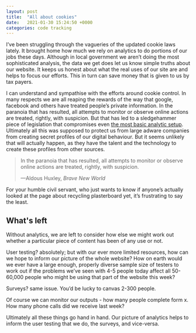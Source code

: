 ```yaml
---
layout: post
title:  "All about cookies"
date:   2021-01-30 15:24:50 +0000
categories: code tracking
---
```


I’ve been struggling through the vagueries of the updated cookie laws lately. It brought home how much we rely on analytics to do portions of our jobs these days. Although in local government we aren’t doing the most sophisticated analysis, the data we get does let us know simple truths about our website. It keeps us honest about what the real uses of our site are and helps to focus our efforts. This in turn can save money that is given to us by tax payers.

I can understand and sympathise with the efforts around cookie control. In many respects we are all reaping the rewards of the way that google, facebook and others have treated people’s private information. In the paranoia that has resulted, all attempts to monitor or observe online actions are treated, rightly, with suspicion. But that has led to a sledgehammer piece of legislation that compromises even [the most basic analytic setup](http://www.google.com/analytics). Ultimately all this was supposed to protect us from large adware companies from creating secret profiles of our digital behaviour. But it seems unlikely that will actually happen, as they have the talent and the technology to create these profiles from other sources.

> In the paranoia that has resulted, all attempts to monitor or observe online actions are treated, rightly, with suspicion.
>
> <footer>—Aldous Huxley, <cite>Brave New World</cite></footer>

For your humble civil servant, who just wants to know if anyone’s actually looked at the page about recycling plasterboard yet, it’s frustrating to say the least.

## What's left

Without analytics, we are left to consider how else we might work out whether a particular piece of content has been of any use or not.

User testing? absolutely; but with our ever more limited resources, how can we hope to inform our picture of the whole website? How on earth would we ever have a large enough, properly diverse sample size of testers to work out if the problems we’ve seen with 4-5 people today affect all 50-60,000 people who might be using that part of the website this week?

Surveys? same issue. You’d be lucky to canvas 2-300 people.

Of course we can monitor our outputs - how many people complete form x. How many phone calls did we receive last week?

Ultimately all these things go hand in hand. Our picture of analytics helps to inform the user testing that we do, the surveys, and vice-versa.
